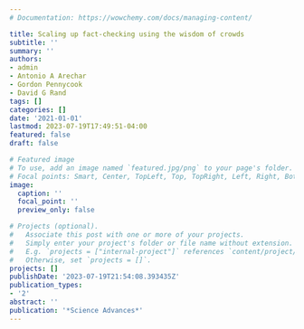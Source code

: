 ```yaml
---
# Documentation: https://wowchemy.com/docs/managing-content/

title: Scaling up fact-checking using the wisdom of crowds
subtitle: ''
summary: ''
authors:
- admin
- Antonio A Arechar
- Gordon Pennycook
- David G Rand
tags: []
categories: []
date: '2021-01-01'
lastmod: 2023-07-19T17:49:51-04:00
featured: false
draft: false

# Featured image
# To use, add an image named `featured.jpg/png` to your page's folder.
# Focal points: Smart, Center, TopLeft, Top, TopRight, Left, Right, BottomLeft, Bottom, BottomRight.
image:
  caption: ''
  focal_point: ''
  preview_only: false

# Projects (optional).
#   Associate this post with one or more of your projects.
#   Simply enter your project's folder or file name without extension.
#   E.g. `projects = ["internal-project"]` references `content/project/deep-learning/index.md`.
#   Otherwise, set `projects = []`.
projects: []
publishDate: '2023-07-19T21:54:08.393435Z'
publication_types:
- '2'
abstract: ''
publication: '*Science Advances*'
---
```

